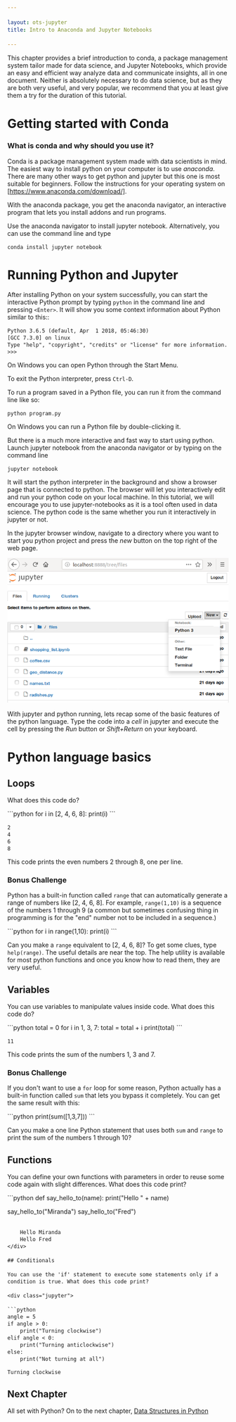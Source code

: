 ```yaml
---

layout: ots-jupyter
title: Intro to Anaconda and Jupyter Notebooks

---
```


This chapter provides a brief introduction to conda, a package management system tailor made for data science, and Jupyter Notebooks, which provide an easy and efficient way analyze data and communicate insights, all in one document. Neither is absolutely necessary to do data science, but as they are both very useful, and very popular, we recommend that you at least give them a try for the duration of this tutorial. 

# Getting started with Conda

### What is conda and why should you use it?

Conda is a package management system made with data scientists in mind.  
The easiest way to install python on your computer is to use *anaconda*. There are many other ways to get python and jupyter but this one is most suitable for beginners. Follow the instructions for your operating system on [https://www.anaconda.com/download/].

With the anaconda package, you get the anaconda navigator, an interactive program that lets you install addons and run programs.

Use the anaconda navigator to install jupyter notebook. Alternatively, you can use the command line and type
```
conda install jupyter notebook
```



# Running Python and Jupyter

After installing Python on your system successfully, you can start the
interactive Python prompt by typing `python` in the command line and
pressing `<Enter>`.  It will show you some context information about
Python similar to this::
    
    Python 3.6.5 (default, Apr  1 2018, 05:46:30) 
    [GCC 7.3.0] on linux
    Type "help", "copyright", "credits" or "license" for more information.
    >>> 

On Windows you can open Python through the Start Menu.

To exit the Python interpreter, press `Ctrl-D`.

To run a program saved in a Python file, you can run it from the command line like so:

    python program.py

On Windows you can run a Python file by double-clicking it.

But there is a much more interactive and fast way to start using python. Launch jupyter notebook from the anaconda navigator or by typing on the command line

```
jupyter notebook
```

It will start the python interpreter in the background and show a browser page that is connected to python. The browser will let you interactively edit and run your python code on your local machine. In this tutorial, we will encourage you to use jupyter-notebooks as it is a tool often used in data science. The python code is the same whether you run it interactively in jupyter or not.

In the jupyter browser window, navigate to a directory where you want to start you python project and press the *new* button on the top right of the web page.

![create a new notebook in jupyter](../images/jupyter_new.png)


With jupyter and python running, lets recap some of the basic features of the python language. Type the code into a *cell* in jupyter and execute the cell by pressing the *Run* button or *Shift+Return* on your keyboard.

# Python language basics

## Loops

What does this code do?

<div class="jupyter">
```python
for i in [2, 4, 6, 8]:
    print(i)
```

    2
    4
    6
    8
</div>

This code prints the even numbers 2 through 8, one per line.

### Bonus Challenge

Python has a built-in function called `range` that can automatically generate a range of numbers like \[2, 4, 6, 8\]. For example, `range(1,10)` is a sequence of the numbers 1 through 9 (a common but sometimes confusing thing in programming is for the "end" number not to be included in a sequence.)

<div class="jupyter">
```python
for i in range(1,10):
    print(i)
```
</div>

Can you make a `range` equivalent to \[2, 4, 6, 8\]? To get some clues, type `help(range)`. The useful details are near the top. The help utility is available for most python functions and once you know how to read them, they are very useful.


## Variables

You can use variables to manipulate values inside code. What does this code do?

<div class="jupyter">
```python
total = 0
for i in 1, 3, 7:
    total = total + i
print(total)
```

    11
</div>

This code prints the sum of the numbers 1, 3 and 7.

### Bonus Challenge

If you don't want to use a `for` loop for some reason, Python actually has a built-in function called `sum` that lets you bypass it completely. You can get the same result with this:

<div class="jupyter">
```python
print(sum([1,3,7]))
```
</div>

Can you make a one line Python statement that uses both `sum` and `range` to print the sum of the numbers 1 through 10?


## Functions

You can define your own functions with parameters in order to reuse some code again with slight differences. What does this code print?

<div class="jupyter">
```python
def say_hello_to(name):
    print("Hello " + name)

say_hello_to("Miranda")
say_hello_to("Fred")
```

    Hello Miranda
    Hello Fred
</div>

## Conditionals

You can use the 'if' statement to execute some statements only if a condition is true. What does this code print?

<div class="jupyter">

```python
angle = 5
if angle > 0:
    print("Turning clockwise")
elif angle < 0:
    print("Turning anticlockwise")
else:
    print("Not turning at all")

```

    Turning clockwise
</div>


## Next Chapter

All set with Python? On to the next chapter, [Data Structures in Python](data.html)
